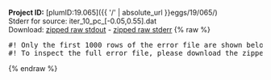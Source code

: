 **Project ID:** [plumID:19.065]({{ '/' | absolute_url }}eggs/19/065/)  
Stderr for source:  iter_10_pc_[-0.05,0.55].dat   
Download: [zipped raw stdout](iter_10_pc_[-0.05,0.55].dat.plumed_master.stdout.txt.zip) - [zipped raw stderr](iter_10_pc_[-0.05,0.55].dat.plumed_master.stderr.txt.zip) 
{% raw %}
<pre>
#! Only the first 1000 rows of the error file are shown below
#! To inspect the full error file, please download the zipped raw stderr file above
</pre>
{% endraw %}
